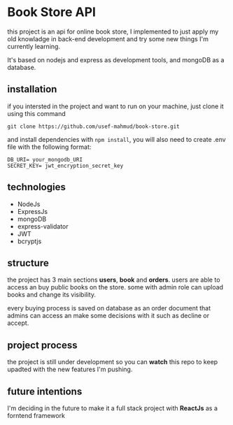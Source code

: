 # Book Store API
 this project is an api for online book store, I implemented to just apply my old knowladge in back-end development and try some new things I'm currently learning.

It's based on nodejs and express as development tools, and mongoDB as a database.

## installation
if you intersted in the project and want to run on your machine, just clone it using this command

```
git clone https://github.com/usef-mahmud/book-store.git
```

and install dependencies with ```npm install```, you will also need to create .env file with the following format:
```
DB_URI= your_mongodb_URI
SECRET_KEY= jwt_encryption_secret_key
```

## technologies
* NodeJs
* ExpressJs
* mongoDB
* express-validator
* JWT
* bcryptjs

## structure

the project has 3 main sections **users**, **book** and **orders**.
users are able to access an buy public books on the store. some with admin role can upload books and change its visibility.

every buying process is saved on database as an order document that admins can access an make some decisions with it such as decline or accept.

## project process

the project is still under development so you can **watch** this repo to keep upadted with the new features I'm pushing.

## future intentions

I'm deciding in the future to make it a full stack project with **ReactJs** as a forntend framework